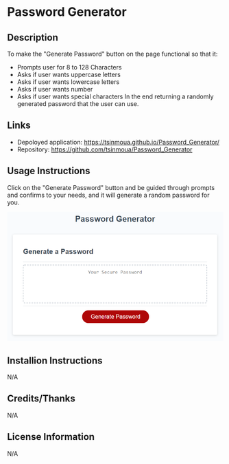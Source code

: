 # Password Generator

## Description
To make the "Generate Password" button on the page functional so that it:
* Prompts user for 8 to 128 Characters
* Asks if user wants uppercase letters
* Asks if user wants lowercase letters
* Asks if user wants number 
* Asks if user wants special characters
In the end returning a randomly generated password that the user can use.

## Links
* Depoloyed application: https://tsinmoua.github.io/Password_Generator/
* Repository: https://github.com/tsinmoua/Password_Generator

## Usage Instructions
Click on the "Generate Password" button and be guided through prompts and confirms to your needs, and it will generate a random password for you.

![Image of the site](./Assets/home.png)

## Installion Instructions
N/A

## Credits/Thanks
N/A

## License Information
N/A
